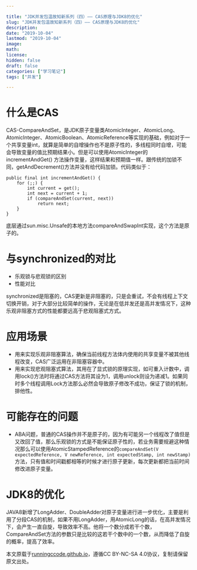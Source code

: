 ```yaml
---

title: "JDK并发包温故知新系列（四）—— CAS原理与JDK8的优化"
slug: "JDK并发包温故知新系列（四）—— CAS原理与JDK8的优化"
description:
date: "2019-10-04"
lastmod: "2019-10-04"
image:
math:
license:
hidden: false
draft: false
categories: ["学习笔记"]
tags: ["并发"]

---
```

# 什么是CAS
CAS-CompareAndSet，是JDK原子变量类AtomicInteger、AtomicLong、AtomicInteger、AtomicBoolean、AtomicReference等实现的基础，例如对于一个共享变量int，就算是简单的自增操作也不是原子性的，多线程同时自增，可能会导致变量的值比预期结果小。但是可以使用AtomicInteger的incrementAndGet() 方法操作变量，这样结果和预期值一样。跟传统的加锁不同，getAndDecrement()方法并没有给代码加锁。代码类似于：

```
public final int incrementAndGet() {
    for (;;) {
        int current = get();
        int next = current + 1;
        if (compareAndSet(current, next))
            return next;
    }
}

```

底层通过sun.misc.Unsafe的本地方法compareAndSwapInt实现，这个方法是原子的。

# 与synchronized的对比
- 乐观锁与悲观锁的区别
- 性能对比

synchronized是阻塞的，CAS更新是非阻塞的，只是会重试，不会有线程上下文切换开销，对于大部分比较简单的操作，无论是在低并发还是高并发情况下，这种乐观非阻塞方式的性能都要远高于悲观阻塞式方式。

# 应用场景

- 用来实现乐观非阻塞算法，确保当前线程方法体内使用的共享变量不被其他线程改变，CAS广泛运用在非阻塞容器中。
- 用来实现悲观阻塞式算法，其用在了显式锁的原理实现，如可重入计数中，调用lock()方法时将通过CAS方法将其设为1，调用unlock则设为递减1。如果同时多个线程调用Lock方法那么必然会导致原子修改不成功，保证了锁的机制，排他性。

# 可能存在的问题
- ABA问题，普通的CAS操作并不是原子的，因为有可能另一个线程改了值但是又改回了值，那么乐观锁的方式是不能保证原子性的，若业务需要规避这种情况那么可以使用AtomicStampedReference的```compareAndSet(V expectedReference, V newReference, int expectedStamp, int newStamp)```方法，只有值和时间戳都相等的时候才进行原子更新，每次更新都把当前时间修改进原子变量。

# JDK8的优化
JAVA8新增了LongAdder、DoubleAdder对原子变量进行进一步优化，主要是利用了分段CAS的机制，如果不用LongAdder，用AtomicLong的话，在高并发情况下，会产生一直自旋，导致效率不高。他将一个数分成若干个数，CompareAndSet方法的参数只是比较的这若干个数中的一个数，从而降低了自旋的概率，提高了效率。




本文原载于[runningccode.github.io](https://runningccode.github.io)，遵循CC BY-NC-SA 4.0协议，复制请保留原文出处。